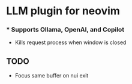 # LLM plugin for neovim

### * Supports Ollama, OpenAI, and Copilot

* Kills request process when window is closed

## TODO

* Focus same buffer on nui exit
